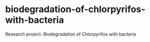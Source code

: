 # biodegradation-of-chlorpyrifos-with-bacteria
Research project: Biodegradation of Chlorpyrifos with bacteria 
